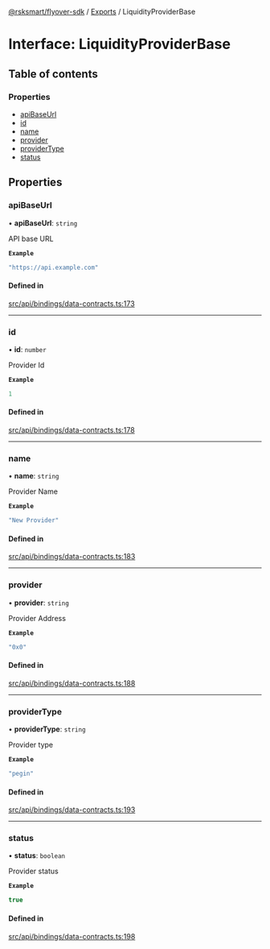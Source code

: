 [@rsksmart/flyover-sdk](../README.md) / [Exports](../modules.md) / LiquidityProviderBase

# Interface: LiquidityProviderBase

## Table of contents

### Properties

- [apiBaseUrl](LiquidityProviderBase.md#apibaseurl)
- [id](LiquidityProviderBase.md#id)
- [name](LiquidityProviderBase.md#name)
- [provider](LiquidityProviderBase.md#provider)
- [providerType](LiquidityProviderBase.md#providertype)
- [status](LiquidityProviderBase.md#status)

## Properties

### apiBaseUrl

• **apiBaseUrl**: `string`

API base URL

**`Example`**

```ts
"https://api.example.com"
```

#### Defined in

[src/api/bindings/data-contracts.ts:173](https://github.com/rsksmart/flyover-sdk/blob/c4e062545df2cd84086a652b1972659c273d682e/src/api/bindings/data-contracts.ts#L173)

___

### id

• **id**: `number`

Provider Id

**`Example`**

```ts
1
```

#### Defined in

[src/api/bindings/data-contracts.ts:178](https://github.com/rsksmart/flyover-sdk/blob/c4e062545df2cd84086a652b1972659c273d682e/src/api/bindings/data-contracts.ts#L178)

___

### name

• **name**: `string`

Provider Name

**`Example`**

```ts
"New Provider"
```

#### Defined in

[src/api/bindings/data-contracts.ts:183](https://github.com/rsksmart/flyover-sdk/blob/c4e062545df2cd84086a652b1972659c273d682e/src/api/bindings/data-contracts.ts#L183)

___

### provider

• **provider**: `string`

Provider Address

**`Example`**

```ts
"0x0"
```

#### Defined in

[src/api/bindings/data-contracts.ts:188](https://github.com/rsksmart/flyover-sdk/blob/c4e062545df2cd84086a652b1972659c273d682e/src/api/bindings/data-contracts.ts#L188)

___

### providerType

• **providerType**: `string`

Provider type

**`Example`**

```ts
"pegin"
```

#### Defined in

[src/api/bindings/data-contracts.ts:193](https://github.com/rsksmart/flyover-sdk/blob/c4e062545df2cd84086a652b1972659c273d682e/src/api/bindings/data-contracts.ts#L193)

___

### status

• **status**: `boolean`

Provider status

**`Example`**

```ts
true
```

#### Defined in

[src/api/bindings/data-contracts.ts:198](https://github.com/rsksmart/flyover-sdk/blob/c4e062545df2cd84086a652b1972659c273d682e/src/api/bindings/data-contracts.ts#L198)
